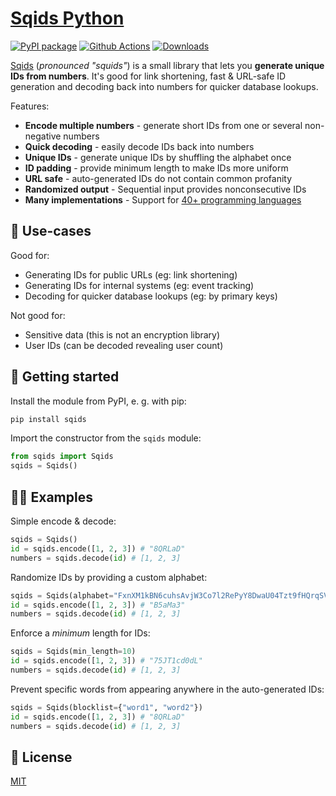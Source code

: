 # [Sqids Python](https://sqids.org/python)

[![PyPI package](https://badge.fury.io/py/sqids.svg)](https://pypi.org/project/sqids/)
[![Github Actions](https://img.shields.io/github/actions/workflow/status/sqids/sqids-python/tests.yml)](https://github.com/sqids/sqids-python/actions)
[![Downloads](https://img.shields.io/pypi/dm/sqids)](https://pypi.org/project/sqids/)

[Sqids](https://sqids.org/python) (*pronounced "squids"*) is a small library that lets you **generate unique IDs from numbers**. It's good for link shortening, fast & URL-safe ID generation and decoding back into numbers for quicker database lookups.

Features:

- **Encode multiple numbers** - generate short IDs from one or several non-negative numbers
- **Quick decoding** - easily decode IDs back into numbers
- **Unique IDs** - generate unique IDs by shuffling the alphabet once
- **ID padding** - provide minimum length to make IDs more uniform
- **URL safe** - auto-generated IDs do not contain common profanity
- **Randomized output** - Sequential input provides nonconsecutive IDs
- **Many implementations** - Support for [40+ programming languages](https://sqids.org/)

## 🧰 Use-cases

Good for:

- Generating IDs for public URLs (eg: link shortening)
- Generating IDs for internal systems (eg: event tracking)
- Decoding for quicker database lookups (eg: by primary keys)

Not good for:

- Sensitive data (this is not an encryption library)
- User IDs (can be decoded revealing user count)

## 🚀 Getting started

Install the module from PyPI, e. g. with pip:

```bash
pip install sqids
```

Import the constructor from the `sqids` module:

```python
from sqids import Sqids
sqids = Sqids()
```

## 👩‍💻 Examples

Simple encode & decode:

```python
sqids = Sqids()
id = sqids.encode([1, 2, 3]) # "8QRLaD"
numbers = sqids.decode(id) # [1, 2, 3]
```

Randomize IDs by providing a custom alphabet:

```python
sqids = Sqids(alphabet="FxnXM1kBN6cuhsAvjW3Co7l2RePyY8DwaU04Tzt9fHQrqSVKdpimLGIJOgb5ZE")
id = sqids.encode([1, 2, 3]) # "B5aMa3"
numbers = sqids.decode(id) # [1, 2, 3]
```

Enforce a *minimum* length for IDs:

```python
sqids = Sqids(min_length=10)
id = sqids.encode([1, 2, 3]) # "75JT1cd0dL"
numbers = sqids.decode(id) # [1, 2, 3]
```

Prevent specific words from appearing anywhere in the auto-generated IDs:

```python
sqids = Sqids(blocklist={"word1", "word2"})
id = sqids.encode([1, 2, 3]) # "8QRLaD"
numbers = sqids.decode(id) # [1, 2, 3]
```

## 📝 License

[MIT](LICENSE)
